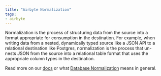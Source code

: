 ```yaml
---
title: "Airbyte Normalization"
tags:
- airbyte
---
```

Normalization is the process of structuring data from the source into a format appropriate for consumption in the destination. For example, when writing data from a nested, dynamically typed source like a JSON API to a relational destination like Postgres, normalization is the process that un-nests JSON from the source into a relational table format that uses the appropriate column types in the destination.

Read more on our [docs](https://docs.airbyte.com/cloud/core-concepts#normalization) or what [Database Normalization](term/database%20normalization.md) means in general.
